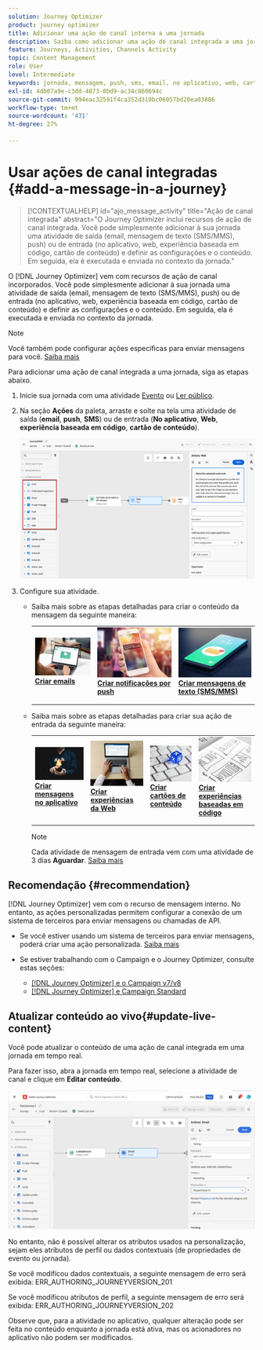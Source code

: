 ```yaml
---
solution: Journey Optimizer
product: journey optimizer
title: Adicionar uma ação de canal interna a uma jornada
description: Saiba como adicionar uma ação de canal integrada a uma jornada
feature: Journeys, Activities, Channels Activity
topic: Content Management
role: User
level: Intermediate
keywords: jornada, mensagem, push, sms, email, no aplicativo, web, cartão de conteúdo, experiência baseada em código
exl-id: 4db07a9e-c3dd-4873-8bd9-ac34c860694c
source-git-commit: 994eac32591f4ca352d310bc06057bd20ea03886
workflow-type: tm+mt
source-wordcount: '431'
ht-degree: 27%

---
```


# Usar ações de canal integradas {#add-a-message-in-a-journey}

>[!CONTEXTUALHELP]
>id="ajo_message_activity"
>title="Ação de canal integrada"
>abstract="O Journey Optimizer inclui recursos de ação de canal integrada. Você pode simplesmente adicionar à sua jornada uma atividade de saída (email, mensagem de texto (SMS/MMS), push) ou de entrada (no aplicativo, web, experiência baseada em código, cartão de conteúdo) e definir as configurações e o conteúdo. Em seguida, ela é executada e enviada no contexto da jornada."

O [!DNL Journey Optimizer] vem com recursos de ação de canal incorporados. Você pode simplesmente adicionar à sua jornada uma atividade de saída (email, mensagem de texto (SMS/MMS), push) ou de entrada (no aplicativo, web, experiência baseada em código, cartão de conteúdo) e definir as configurações e o conteúdo. Em seguida, ela é executada e enviada no contexto da jornada.

>[!NOTE]
>
>Você também pode configurar ações específicas para enviar mensagens para você. [Saiba mais](#recommendation)

Para adicionar uma ação de canal integrada a uma jornada, siga as etapas abaixo.

1. Inicie sua jornada com uma atividade [Evento](general-events.md) ou [Ler público](read-audience.md).

1. Na seção **Ações** da paleta, arraste e solte na tela uma atividade de saída (**email**, **push**, **SMS**) ou de entrada (**No aplicativo**, **Web**, **experiência baseada em código**, **cartão de conteúdo**).

   ![](assets/journey-web-activity.png)

1. Configure sua atividade.

   * Saiba mais sobre as etapas detalhadas para criar o conteúdo da mensagem da seguinte maneira:

     <table style="table-layout:fixed">
      <tr style="border: 0;">
      <td>
      <a href="../email/create-email.md">
      <img alt="Lead" src="../assets/do-not-localize/email.jpg">
      </a>
      <div><a href="../email/create-email.md"><strong>Criar emails</strong>
      </div>
      <p>
      </td>
      <td>
      <a href="../push/create-push.md">
      <img alt="Pouco frequente" src="../assets/do-not-localize/push.jpg">
      </a>
      <div>
      <a href="../push/create-push.md"><strong>Criar notificações por push<strong></a>
      </div>
      <p>
      </td>
      <td>
      <a href="../sms/create-sms.md">
      <img alt="Validação" src="../assets/do-not-localize/sms.jpg">
      </a>
      <div>
      <a href="../sms/create-sms.md"><strong>Criar mensagens de texto (SMS/MMS)</strong></a>
      </div>
      <p>
      </td>
      </tr>
      </table>

   * Saiba mais sobre as etapas detalhadas para criar sua ação de entrada da seguinte maneira:

     <table style="table-layout:fixed">
      <tr style="border: 0;">
      <td>
      <a href="../in-app/create-in-app.md">
      <img alt="Lead" src="../assets/do-not-localize/in-app.jpg">
      </a>
      <div><a href="../in-app/create-in-app.md"><strong>Criar mensagens no aplicativo</strong>
      </div>
      <p>
      </td>
      <td>
      <a href="../web/create-web.md">
      <img alt="Lead" src="../assets/do-not-localize/web-create.jpg">
      </a>
      <div><a href="../web/create-web.md"><strong>Criar experiências da Web</strong>
      </div>
      <p>
      </td>
      <td>
      <a href="../content-card/create-content-card.md">
      <img alt="Lead" src="../assets/do-not-localize/sms-config.jpg">
      </a>
      <div><a href="../content-card/create-content-card.md"><strong>Criar cartões de conteúdo</strong>
      </div>
      <p>
      </td>
      <td>
      <a href="../code-based/create-code-based.md">
      <img alt="Pouco frequente" src="../assets/do-not-localize/web-design.jpg">
      </a>
      <div>
      <a href="../code-based/create-code-based.md"><strong>Criar experiências baseadas em código<strong></a>
      </div>
      <p>
      </td>
      </tr>
      </table>

     >[!NOTE]
     >
     >Cada atividade de mensagem de entrada vem com uma atividade de 3 dias **Aguardar**. [Saiba mais](../building-journeys/wait-activity.md#auto-wait-node)

## Recomendação {#recommendation}

[!DNL Journey Optimizer] vem com o recurso de mensagem interno. No entanto, as ações personalizadas permitem configurar a conexão de um sistema de terceiros para enviar mensagens ou chamadas de API.

* Se você estiver usando um sistema de terceiros para enviar mensagens, poderá criar uma ação personalizada. [Saiba mais](../action/action.md)

* Se estiver trabalhando com o Campaign e o Journey Optimizer, consulte estas seções:

   * [[!DNL Journey Optimizer] e o Campaign v7/v8](../action/acc-action.md)
   * [[!DNL Journey Optimizer] e Campaign Standard](../action/acs-action.md)

## Atualizar conteúdo ao vivo{#update-live-content}

Você pode atualizar o conteúdo de uma ação de canal integrada em uma jornada em tempo real.

Para fazer isso, abra a jornada em tempo real, selecione a atividade de canal e clique em **Editar conteúdo**.

![](assets/add-a-message2.png)

No entanto, não é possível alterar os atributos usados na personalização, sejam eles atributos de perfil ou dados contextuais (de propriedades de evento ou jornada).

Se você modificou dados contextuais, a seguinte mensagem de erro será exibida: ERR_AUTHORING_JOURNEYVERSION_201

Se você modificou atributos de perfil, a seguinte mensagem de erro será exibida: ERR_AUTHORING_JOURNEYVERSION_202

Observe que, para a atividade no aplicativo, qualquer alteração pode ser feita no conteúdo enquanto a jornada está ativa, mas os acionadores no aplicativo não podem ser modificados.
